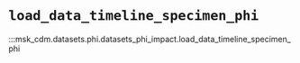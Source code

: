 # `load_data_timeline_specimen_phi`

:::msk_cdm.datasets.phi.datasets_phi_impact.load_data_timeline_specimen_phi
